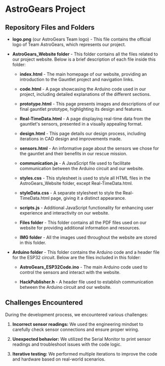 # AstroGears Project

## Repository Files and Folders

- **logo.png** (our AstroGears Team logo) - This file contains the official logo of Team AstroGears, which represents our project.

- **AstroGears_Website folder** - This folder contains all the files related to our project website. Below is a brief description of each file inside this folder:

  - **index.html** - The main homepage of our website, providing an introduction to the Gauntlet project and navigation links.

  - **code.html** - A page showcasing the Arduino code used in our project, including detailed explanations of the different sections.

  - **prototype.html** - This page presents images and descriptions of our final gauntlet prototype, highlighting its design and features.

  - **Real-TimeData.html** - A page displaying real-time data from the gauntlet's sensors, presented in a visually appealing format.

  - **design.html** - This page details our design process, including iterations in CAD design and improvements made.

  - **sensors.html** - An informative page about the sensors we chose for the gauntlet and their benefits in our rescue mission.

  - **communication.js** - A JavaScript file used to facilitate communication between the Arduino circuit and our website.

  - **styles.css** - This stylesheet is used to style all HTML files in the AstroGears_Website folder, except Real-TimeData.html.

  - **styleData.css** - A separate stylesheet to style the Real-TimeData.html page, giving it a distinct appearance.

  - **scripts.js** - Additional JavaScript functionality for enhancing user experience and interactivity on our website.

  - **Files folder** - This folder contains all the PDF files used on our website for providing additional information and resources.

  - **IMG folder** - All the images used throughout the website are stored in this folder.

- **Arduino folder** - This folder contains the Arduino code and a header file for the ESP32 circuit. Below are the files included in this folder:

  - **AstroGears_ESP32Code.ino** - The main Arduino code used to control the sensors and interact with the website.

  - **HackPublisher.h** - A header file used to establish communication between the Arduino circuit and our website.



 
## Challenges Encountered

During the development process, we encountered various challenges:

1. **Incorrect sensor readings:** We used the engineering mindset to carefully check sensor connections and ensure proper wiring.

2. **Unexpected behavior:** We utilized the Serial Monitor to print sensor readings and troubleshoot issues with the code logic.

3. **Iterative testing:** We performed multiple iterations to improve the code and hardware based on real-world scenarios.

